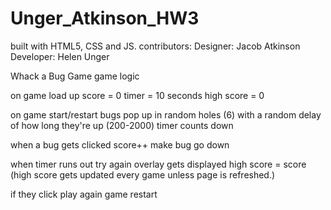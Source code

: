 # Unger_Atkinson_HW3

built with HTML5, CSS and JS.
contributors: Designer: Jacob Atkinson Developer: Helen Unger


Whack a Bug Game
game logic

on game load up
  score = 0
  timer = 10 seconds
  high score = 0

on game start/restart
  bugs pop up in random holes (6) with a random delay of how long they're up (200-2000)
  timer counts down

when a bug gets clicked
  score++
  make bug go down

when timer runs out
  try again overlay gets displayed
  high score = score (high score gets updated every game unless page is refreshed.)

if they click play again
  game restart
